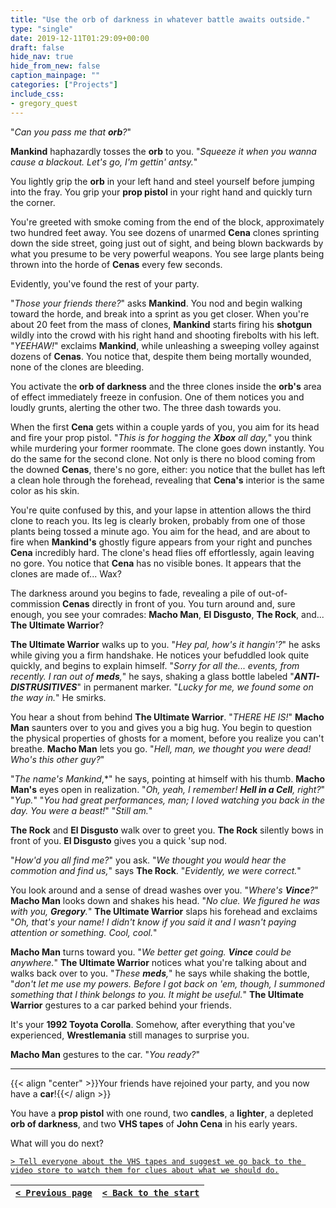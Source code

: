 ```yaml
---
title: "Use the orb of darkness in whatever battle awaits outside."
type: "single"
date: 2019-12-11T01:29:09+00:00
draft: false
hide_nav: true
hide_from_new: false
caption_mainpage: ""
categories: ["Projects"]
include_css:
- gregory_quest
---
```


"*Can you pass me that **orb**?*"

**Mankind** haphazardly tosses the **orb** to you. "*Squeeze it when you wanna cause a blackout. Let's go, I'm gettin' antsy.*"

You lightly grip the **orb** in your left hand and steel yourself before jumping into the fray. You grip your **prop pistol** in your right hand and quickly turn the corner.

You're greeted with smoke coming from the end of the block, approximately two hundred feet away. You see dozens of unarmed **Cena** clones sprinting down the side street, going just out of sight, and being blown backwards by what you presume to be very powerful weapons. You see large plants being thrown into the horde of **Cenas** every few seconds.

Evidently, you've found the rest of your party.

"*Those your friends there?*" asks **Mankind**. You nod and begin walking toward the horde, and break into a sprint as you get closer. When you're about 20 feet from the mass of clones, **Mankind** starts firing his **shotgun** wildly into the crowd with his right hand and shooting firebolts with his left. "*YEEHAW!*" exclaims **Mankind**, while unleashing a sweeping volley against dozens of **Cenas**. You notice that, despite them being mortally wounded, none of the clones are bleeding.

You activate the **orb of darkness** and the three clones inside the **orb's** area of effect immediately freeze in confusion. One of them notices you and loudly grunts, alerting the other two. The three dash towards you.

When the first **Cena** gets within a couple yards of you, you aim for its head and fire your prop pistol. "*This is for hogging the **Xbox** all day,*" you think while murdering your former roommate. The clone goes down instantly. You do the same for the second clone. Not only is there no blood coming from the downed **Cenas**, there's no gore, either: you notice that the bullet has left a clean hole through the forehead, revealing that **Cena's** interior is the same color as his skin.

You're quite confused by this, and your lapse in attention allows the third clone to reach you. Its leg is clearly broken, probably from one of those plants being tossed a minute ago. You aim for the head, and are about to fire when **Mankind's** ghostly figure appears from your right and punches **Cena** incredibly hard. The clone's head flies off effortlessly, again leaving no gore. You notice that **Cena** has no visible bones. It appears that the clones are made of... Wax?

The darkness around you begins to fade, revealing a pile of out-of-commission **Cenas** directly in front of you. You turn around and, sure enough, you see your comrades: **Macho Man**, **El Disgusto**, **The Rock**, and... **The Ultimate Warrior**?

**The Ultimate Warrior** walks up to you. "*Hey pal, how's it hangin'?*" he asks while giving you a firm handshake. He notices your befuddled look quite quickly, and begins to explain himself. "*Sorry for all the... events, from recently. I ran out of **meds**,*" he says, shaking a glass bottle labeled "***ANTI-DISTRUSITIVES***" in permanent marker. "*Lucky for me, we found some on the way in.*" He smirks.

You hear a shout from behind **The Ultimate Warrior**. "*THERE HE IS!*" **Macho Man** saunters over to you and gives you a big hug. You begin to question the physical properties of ghosts for a moment, before you realize you can't breathe. **Macho Man** lets you go. "*Hell, man, we thought you were dead! Who's this other guy?*" 

"*The name's *Mankind**,*" he says, pointing at himself with his thumb. **Macho Man's** eyes open in realization. "*Oh, yeah, I remember! **Hell in a Cell**, right?*" "*Yup.*" "*You had great performances, man; I loved watching you back in the day. You were a beast!*" "*Still am.*"

**The Rock** and **El Disgusto** walk over to greet you. **The Rock** silently bows in front of you. **El Disgusto** gives you a quick 'sup nod.

"*How'd you all find me?*" you ask. "*We thought you would hear the commotion and find us,*" says **The Rock**. "*Evidently, we were correct.*"

You look around and a sense of dread washes over you. "*Where's **Vince**?*" **Macho Man** looks down and shakes his head. "*No clue. We figured he was with you, **Gregory**.*" **The Ultimate Warrior** slaps his forehead and exclaims "*Oh, that's your name! I didn't know if you said it and I wasn't paying attention or something. Cool, cool.*"

**Macho Man** turns toward you. "*We better get going. **Vince** could be anywhere.*" **The Ultimate Warrior** notices what you're talking about and walks back over to you. "*These **meds**,*" he says while shaking the bottle, "*don't let me use my powers. Before I got back on 'em, though, I summoned something that I think belongs to you. It might be useful.*" **The Ultimate Warrior** gestures to a car parked behind your friends.

It's your **1992 Toyota Corolla**. Somehow, after everything that you've experienced, **Wrestlemania** still manages to surprise you.

**Macho Man** gestures to the car. "*You ready?*"

---

{{< align "center" >}}Your friends have rejoined your party, and you now have a **car**!{{</ align >}}

You have a **prop pistol** with one round, two **candles**, a **lighter**, a depleted **orb of darkness**, and two **VHS tapes** of **John Cena** in his early years.

What will you do next?

[``> Tell everyone about the VHS tapes and suggest we go back to the video store to watch them for clues about what we should do.``](../41)

|[``< Previous page``](../39)|[``< Back to the start``](../)|
|---|---|